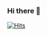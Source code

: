 ### Hi there 👋


[![Hits](https://hits.seeyoufarm.com/api/count/incr/badge.svg?url=https%3A%2F%2Fgithub.com%2Fusiyoung&count_bg=%23CBCBCB&title_bg=%23555555&icon=git.svg&icon_color=%23E7E7E7&title=Git&edge_flat=false)](https://hits.seeyoufarm.com)
